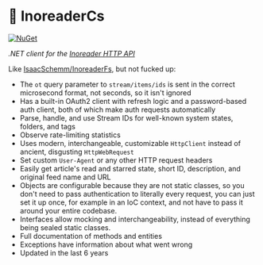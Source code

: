 📰 InoreaderCs
===

[![NuGet](https://img.shields.io/nuget/v/InoreaderCs?logo=nuget&color=informational)](https://www.nuget.org/packages/InoreaderCs)

*.NET client for the [Inoreader HTTP API](https://www.inoreader.com/developers/)*

Like [IsaacSchemm/InoreaderFs](https://github.com/IsaacSchemm/InoreaderFs), but not fucked up:

- The `ot` query parameter to `stream/items/ids` is sent in the correct microsecond format, not seconds, so it isn't ignored
- Has a built-in OAuth2 client with refresh logic and a password-based auth client, both of which make auth requests automatically
- Parse, handle, and use Stream IDs for well-known system states, folders, and tags
- Observe rate-limiting statistics
- Uses modern, interchangeable, customizable `HttpClient` instead of ancient, disgusting `HttpWebRequest`
- Set custom `User-Agent` or any other HTTP request headers
- Easily get article's read and starred state, short ID, description, and original feed name and URL
- Objects are configurable because they are not static classes, so you don't need to pass authentication to literally every request, you can just set it up once, for example in an IoC context, and not have to pass it around your entire codebase.
- Interfaces allow mocking and interchangeability, instead of everything being sealed static classes.
- Full documentation of methods and entities
- Exceptions have information about what went wrong
- Updated in the last 6 years
